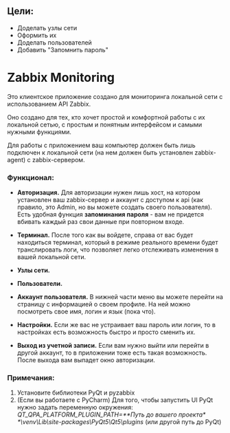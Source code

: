 ## Цели:

- Доделать узлы сети
- Оформить их
- Доделать пользователей
- Добавить "Запомнить пароль"

# Zabbix Monitoring

Это клиентское приложение создано для мониторинга локальной сети с 
использованием API Zabbix.

Оно создано для тех, кто хочет простой и комфортной работы с их
локальной сетью, с простым и понятным интерфейсом и самыми нужными функциями.

Для работы с приложением ваш компьютер должен быть лишь подключен к локальной
сети (на нем должен быть установлен zabbix-agent) c zabbix-сервером.

### Функционал:

- **Авторизация.** Для авторизации нужен лишь хост, на котором установлен ваш
zabbix-сервер и аккаунт с доступом к api (как правило, это Admin, но вы можете
создать своего пользователя). Есть удобная функция **запоминания пароля** - вам
не придется вбивать каждый раз свои данные при повторном входе.


- **Терминал.** После того как вы войдете, справа от вас будет находиться
терминал, который в режиме реального времени будет транслировать логи, что
позволяет легко отслеживать изменения в вашей локальной сети.


- **Узлы сети.**


- **Пользователи.**


- **Аккаунт пользователя.** В нижней части меню вы можете перейти на страницу
с информацией о своем профиле. На ней можно посмотреть свое имя, логин и язык
(пока что).


- **Настройки.** Если же вас не устраивает ваш пароль или логин, то в
настройках есть возможность быстро и просто сменить их.


- **Выход из учетной записи.** Если вам нужно выйти или перейти в другой
аккаунт, то в приложении тоже есть такая возможность. После выхода вам
выпадет окно авторизации.


### Примечания:

1. Установите библиотеки PyQt и pyzabbix
2. (Если вы работаете с PyCharm) Для того, чтобы запустить UI PyQt нужно задать
переменную окружения: _QT_QPA_PLATFORM_PLUGIN_PATH=\*\*Путь до вашего проекта\*
\*\venv\Lib\site-packages\PyQt5\Qt5\plugins_ (или другой путь до PyQt)